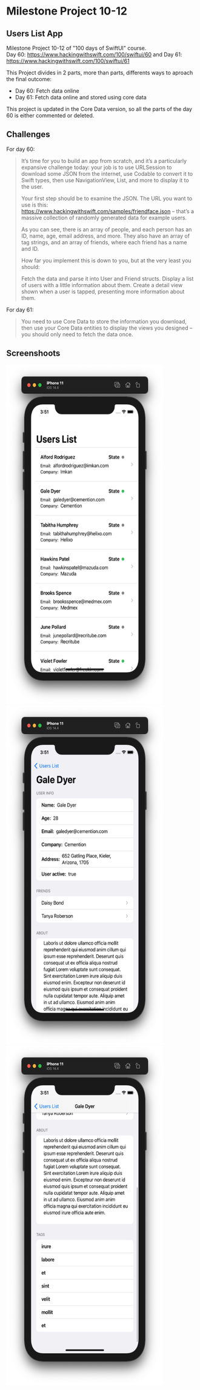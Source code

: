 # Milestone Project 10-12
## Users List App

Milestone Project 10-12 of "100 days of SwiftUI" course.</br>
Day 60: https://www.hackingwithswift.com/100/swiftui/60
and Day 61: https://www.hackingwithswift.com/100/swiftui/61

This Project divides in 2 parts, more than parts, differents ways to aproach the final outcome:

- Day 60: Fetch data online
- Day 61: Fetch data online and stored using core data

This project is updated in the Core Data version, so all the parts of the day 60 is either commented or deleted.

## Challenges

For day 60:

>It’s time for you to build an app from scratch, and it’s a particularly expansive challenge today: your job is to use URLSession to download some JSON from the internet, use Codable to convert it to Swift types, then use NavigationView, List, and more to display it to the user.
>
>Your first step should be to examine the JSON. The URL you want to use is this: https://www.hackingwithswift.com/samples/friendface.json – that’s a massive collection of randomly generated data for example users.
>
>As you can see, there is an array of people, and each person has an ID, name, age, email address, and more. They also have an array of tag strings, and an array of friends, where each friend has a name and ID.
>
>How far you implement this is down to you, but at the very least you should:
>
>Fetch the data and parse it into User and Friend structs.
Display a list of users with a little information about them.
Create a detail view shown when a user is tapped, presenting more information about them.

For day 61:

> You need to use Core Data to store the information you download, then use your Core Data entities to display the views you designed – you should only need to fetch the data once.

## Screenshoots

<img src="screenshots/mainView.png" width="414" height="896"/><img src="screenshots/userDetail1.png" width="414" height="896"/><img src="screenshots/userDetail2.png" width="414" height="896"/>

